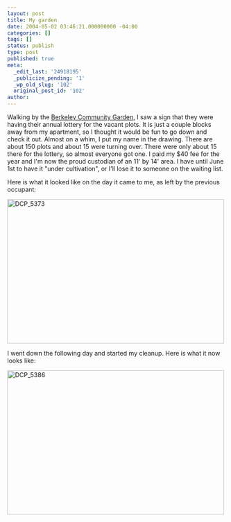 ```yaml
---
layout: post
title: My garden
date: 2004-05-02 03:46:21.000000000 -04:00
categories: []
tags: []
status: publish
type: post
published: true
meta:
  _edit_last: '24918195'
  _publicize_pending: '1'
  _wp_old_slug: '102'
  original_post_id: '102'
author: 
---
```

Walking by the <a href="http://berkeleygardens.tripod.com/">Berkeley Community Garden</a>, I saw a sign that they were having their annual lottery for the vacant plots.  It is just a couple blocks away from my apartment, so I thought it would be fun to go down and check it out.  Almost on a whim, I put my name in the drawing.  There are about 150 plots and about 15 were turning over.  There were only about 15 there for the lottery, so almost everyone got one.  I paid my $40 fee for the year and I'm now the proud custodian of an 11' by 14' area.  I have until June 1st to have it "under cultivation", or I'll lose it to someone on the waiting list.

Here is what it looked like on the day it came to me, as left by the previous occupant:

<a href="https://www.flickr.com/photos/matthewsim/16155656956" title="DCP_5373 by Matthew Simoneau, on Flickr"><img src="https://farm8.staticflickr.com/7523/16155656956_b104cec262.jpg" width="500" height="333" alt="DCP_5373"></a>

I went down the following day and started my cleanup.  Here is what it now looks like:

<a href="https://www.flickr.com/photos/matthewsim/15561675383" title="DCP_5386 by Matthew Simoneau, on Flickr"><img src="https://farm8.staticflickr.com/7561/15561675383_11414d698c.jpg" width="500" height="333" alt="DCP_5386"></a>
